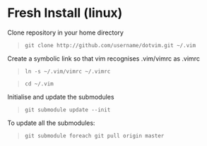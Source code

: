Fresh Install (linux)
====================

Clone repository in your home directory
> `git clone http://github.com/username/dotvim.git ~/.vim`

Create a symbolic link so that vim recognises .vim/vimrc as .vimrc
> `ln -s ~/.vim/vimrc ~/.vimrc`

> `cd ~/.vim`

Initialise and update the submodules
> `git submodule update --init`

To update all the submodules:

> `git submodule foreach git pull origin master`

